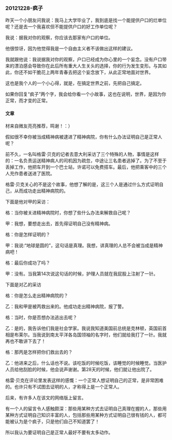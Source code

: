 ### 20121228-疯子

昨天一个小朋友问我说：我马上大学毕业了，我到底是找一个能提供户口的烂单位呢？还是去一个我喜欢但不能提供户口的好工作单位呢？

我说：据我对你的观察，你应该去那家有户口的单位。

他很惊讶，因为他觉得我是一个自由主义者不该做出这样的建议。

我就跟他说：我说据我对你的观察，户口已经成为你心里的一个妄念。没有户口带来的漂泊感会导致你在此后所有重大人生关头的选择，你的行为发生变形。与其如此，你还不如干脆花上两年青春去把这个妄念放下，从此正常地面对世界。

这也是我个人的一个小心得，就是，在搞定世界之前，先把自己搞定。

如果你回复“疯子”两个字，我会给你看一个小故事，这也在说明，世界，是因为你正常，而才变的正常。


#### 文章

材来自微友亮亮推荐，鸣谢！：）

假如很不幸你被当成精神病被逮进了精神病院，你有什么办法证明自己是正常人呢？

前不久，一名叫格雷·贝克的记者去意大利采访了三个特殊的人物，事情是这样的：一名负责运送精神病人的司机因为疏忽，中途让三名患者逃掉了。为了不至于丢掉工作，他把车开到一个巴士站，许诺可以免费搭车。最后，他把乘客中的三个人充作患者送进了医院。

格雷·贝克关心的不是这个故事，他想了解的是，这三个人是通过什么方式证明自己，从而成功走出精神病院的。

下面是他对甲的采访：

格：当你被关进精神病院时，你想了些什么办法来解救自己呢？

甲：我想，要想走出去，首先得证明自己没有精神病。

格：你是怎样证明的？

甲：我说:“地球是圆的”，这句话是真理。我想，讲真理的人总不会被当成是精神病吧！

格：最后你成功了吗？

甲：没有。当我第14次说这句话的时候，护理人员就在我屁股上注射了一针。

下面是对乙的采访

格：你是怎么走出精神病院的？

乙：我和甲是被丙救出来的。他成功走出精神病院，报了警。

格：当时，你是否想办法逃出去呢？

乙：是的，我告诉他们我是社会学家。我说我知道美国前总统是克林顿，英国前首相是布莱尔。当我说到南太平洋各岛国领袖的名字时，他们就给我打了一针。我就再也不敢讲下去了！

格：那丙是怎样把你们救出去的？

乙：他进来之后，什么话也不说。该吃饭的时候吃饭，该睡觉的时候睡觉。当医护人员给他刮脸的时候，他会说声谢谢。第28天的时候，他们就让他出院了。

格雷·贝克在评论里发表这样的感慨：一个正常人想证明自己的正常，是非常困难的。也许只有不试图去证明的人，才称得上是一个正常人。

后来，有许多人在该文的网络版上留言。

有一个人的留言令人感触颇深：那些用某种方式去证明自己真理在握的人，那些用某种方式证明自己知识丰富的人，包括那些用某种方式证明自己很有钱的人，都可能被认为是个疯子，只是他们自己不知道罢了！

所以我认为要证明自己是正常人最好不要有太多动作。

